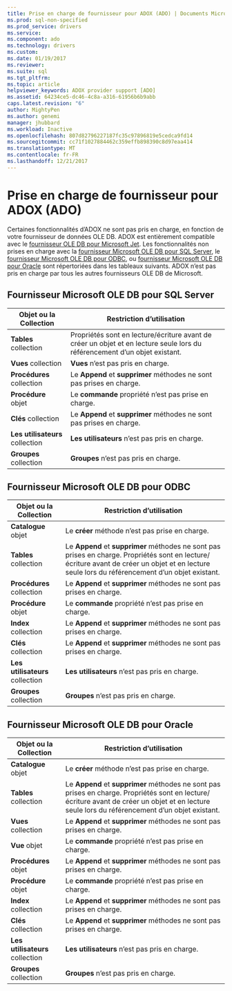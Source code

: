 ```yaml
---
title: Prise en charge de fournisseur pour ADOX (ADO) | Documents Microsoft
ms.prod: sql-non-specified
ms.prod_service: drivers
ms.service: 
ms.component: ado
ms.technology: drivers
ms.custom: 
ms.date: 01/19/2017
ms.reviewer: 
ms.suite: sql
ms.tgt_pltfrm: 
ms.topic: article
helpviewer_keywords: ADOX provider support [ADO]
ms.assetid: 64234ce5-dc46-4c8a-a316-61956b6b9abb
caps.latest.revision: "6"
author: MightyPen
ms.author: genemi
manager: jhubbard
ms.workload: Inactive
ms.openlocfilehash: 807d82796227187fc35c97896819e5cedca9fd14
ms.sourcegitcommit: cc71f1027884462c359effb898390c8d97eaa414
ms.translationtype: MT
ms.contentlocale: fr-FR
ms.lasthandoff: 12/21/2017
---
```

# <a name="provider-support-for-adox-ado"></a>Prise en charge de fournisseur pour ADOX (ADO)
Certaines fonctionnalités d’ADOX ne sont pas pris en charge, en fonction de votre fournisseur de données OLE DB. ADOX est entièrement compatible avec le [fournisseur OLE DB pour Microsoft Jet](../../../ado/guide/appendixes/microsoft-ole-db-provider-for-microsoft-jet.md). Les fonctionnalités non prises en charge avec la [fournisseur Microsoft OLE DB pour SQL Server](../../../ado/guide/appendixes/microsoft-ole-db-provider-for-sql-server.md), le [fournisseur Microsoft OLE DB pour ODBC](../../../ado/guide/appendixes/microsoft-ole-db-provider-for-odbc.md), ou [fournisseur Microsoft OLE DB pour Oracle](../../../ado/guide/appendixes/microsoft-ole-db-provider-for-oracle.md) sont répertoriées dans les tableaux suivants. ADOX n’est pas pris en charge par tous les autres fournisseurs OLE DB de Microsoft.  
  
## <a name="microsoft-ole-db-provider-for-sql-server"></a>Fournisseur Microsoft OLE DB pour SQL Server  
  
|Objet ou la Collection|Restriction d’utilisation|  
|--------------------------|-----------------------|  
|**Tables** collection|Propriétés sont en lecture/écriture avant de créer un objet et en lecture seule lors du référencement d’un objet existant.|  
|**Vues** collection|**Vues** n’est pas pris en charge.|  
|**Procédures** collection|Le **Append** et **supprimer** méthodes ne sont pas prises en charge.|  
|**Procédure** objet|Le **commande** propriété n’est pas prise en charge.|  
|**Clés** collection|Le **Append** et **supprimer** méthodes ne sont pas prises en charge.|  
|**Les utilisateurs** collection|**Les utilisateurs** n’est pas pris en charge.|  
|**Groupes** collection|**Groupes** n’est pas pris en charge.|  
  
## <a name="microsoft-ole-db-provider-for-odbc"></a>Fournisseur Microsoft OLE DB pour ODBC  
  
|Objet ou la Collection|Restriction d’utilisation|  
|--------------------------|-----------------------|  
|**Catalogue** objet|Le **créer** méthode n’est pas prise en charge.|  
|**Tables** collection|Le **Append** et **supprimer** méthodes ne sont pas prises en charge. Propriétés sont en lecture/écriture avant de créer un objet et en lecture seule lors du référencement d’un objet existant.|  
|**Procédures** collection|Le **Append** et **supprimer** méthodes ne sont pas prises en charge.|  
|**Procédure** objet|Le **commande** propriété n’est pas prise en charge.|  
|**Index** collection|Le **Append** et **supprimer** méthodes ne sont pas prises en charge.|  
|**Clés** collection|Le **Append** et **supprimer** méthodes ne sont pas prises en charge.|  
|**Les utilisateurs** collection|**Les utilisateurs** n’est pas pris en charge.|  
|**Groupes** collection|**Groupes** n’est pas pris en charge.|  
  
## <a name="microsoft-ole-db-provider-for-oracle"></a>Fournisseur Microsoft OLE DB pour Oracle  
  
|Objet ou la Collection|Restriction d’utilisation|  
|--------------------------|-----------------------|  
|**Catalogue** objet|Le **créer** méthode n’est pas prise en charge.|  
|**Tables** collection|Le **Append** et **supprimer** méthodes ne sont pas prises en charge. Propriétés sont en lecture/écriture avant de créer un objet et en lecture seule lors du référencement d’un objet existant.|  
|**Vues** collection|Le **Append** et **supprimer** méthodes ne sont pas prises en charge.|  
|**Vue** objet|Le **commande** propriété n’est pas prise en charge.|  
|**Procédures** objet|Le **Append** et **supprimer** méthodes ne sont pas prises en charge.|  
|**Procédure** objet|Le **commande** propriété n’est pas prise en charge.|  
|**Index** collection|Le **Append** et **supprimer** méthodes ne sont pas prises en charge.|  
|**Clés** collection|Le **Append** et **supprimer** méthodes ne sont pas prises en charge.|  
|**Les utilisateurs** collection|**Les utilisateurs** n’est pas pris en charge.|  
|**Groupes** collection|**Groupes** n’est pas pris en charge.|
